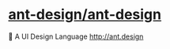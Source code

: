 # [ant-design/ant-design](https://github.com/ant-design/ant-design)

🐜 A UI Design Language http://ant.design
